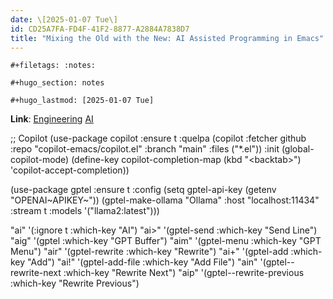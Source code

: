 ```yaml
---
date: \[2025-01-07 Tue\]
id: CD25A7FA-FD4F-41F2-8877-A2884A7838D7
title: "Mixing the Old with the New: AI Assisted Programming in Emacs"
---
```


```{=org}
#+filetags: :notes:
```
```{=org}
#+hugo_section: notes
```
```{=org}
#+hugo_lastmod: [2025-01-07 Tue]
```
**Link**: [Engineering](id:CC58D5BD-1B6F-4464-AFC2-C805ED1B425D)
[AI](id:609F30EA-F47F-4BFA-9BBA-BB90091740DA)

;; Copilot (use-package copilot :ensure t :quelpa (copilot :fetcher
github :repo \"copilot-emacs/copilot.el\" :branch \"main\" :files
(\"\*.el\")) :init (global-copilot-mode) (define-key
copilot-completion-map (kbd \"\<backtab\>\")
\'copilot-accept-completion))

(use-package gptel :ensure t :config (setq gptel-api-key (getenv
\"OPENAI~APIKEY~\")) (gptel-make-ollama \"Ollama\" :host
\"localhost:11434\" :stream t :models \'(\"llama2:latest\")))

\"ai\" \'(:ignore t :which-key \"AI\") \"ai\>\" \'(gptel-send :which-key
\"Send Line\") \"aig\" \'(gptel :which-key \"GPT Buffer\") \"aim\"
\'(gptel-menu :which-key \"GPT Menu\") \"air\" \'(gptel-rewrite
:which-key \"Rewrite\") \"ai+\" \'(gptel-add :which-key \"Add\") \"ai!\"
\'(gptel-add-file :which-key \"Add File\") \"ain\"
\'(gptel--rewrite-next :which-key \"Rewrite Next\") \"aip\"
\'(gptel--rewrite-previous :which-key \"Rewrite Previous\")
